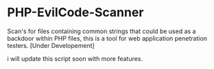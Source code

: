 # PHP-EvilCode-Scanner
Scan's for files containing common strings that could be used as a backdoor within PHP files, this is a tool for web application penetration testers. [Under Developement]

i will update this script soon with more features.
